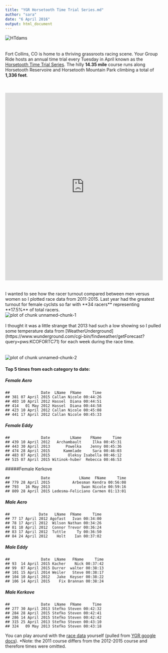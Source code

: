 ```yaml
---
title: "YGR Horsetooth Time Trial Series.md"
author: "sara"
date: "6 April 2016"
output: html_document
---
```

![HTdams](https://raw.githubusercontent.com/skammlade/skammlade.github.io/master/images/dams_handlebar.jpg)
<br>
<br>
<br>
Fort Collins, CO is home to a thriving grassroots racing scene. Your Group Ride hosts an annual time trial every Tuesday in April known as the [Horsetooth Time Trial Series](http://yourgroupride.com/index.php/local-races/horsetooth-time-trial-series). The hilly **14.35 mile** course runs along Horsetooth Reservoire and Horsetooth Mountain Park climbing a total of **1,336 feet**.
<br>
<br>
<br>
<iframe style="width:100%;height:600px;" src="https://veloviewer.com/segments/1213731/embed2" frameborder="0" scrolling="no"></iframe>  
<br>
<br>
<br>
I wanted to see how the racer turnout compared between men versus women so I plotted race data from 2011-2015. Last year had the greatest turnout for female cyclsts so far with **34 racers** representing **17.5%** of total racers.

<img src="figure/unnamed-chunk-1-1.png" title="plot of chunk unnamed-chunk-1" alt="plot of chunk unnamed-chunk-1" style="display: block; margin: auto;" />
<br>
I thought it was a little strange that 2013 had such a low showing so I pulled some temperature data from [WeatherUnderground](https://www.wunderground.com/cgi-bin/findweather/getForecast?query=pws:KCOFORTC71) for each week during the race time.
<br>
<br>
<br>
<img src="figure/unnamed-chunk-2-1.png" title="plot of chunk unnamed-chunk-2" alt="plot of chunk unnamed-chunk-2" style="display: block; margin: auto;" />

#### Top 5 times from each category to date: 

##### Female Aero 

```
##              Date  LName  FName     Time
## 381 07 April 2015 Callan Nicole 00:44:26
## 403 10 April 2012 Hassel  Diana 00:44:51
## 414   01 May 2012 Hassel  Diana 00:44:58
## 423 10 April 2012 Callan Nicole 00:45:08
## 441 17 April 2012 Callan Nicole 00:45:33
```
##### Female Eddy 

```
##              Date         LName    FName     Time
## 439 10 April 2012   Archambault     Ilka 00:45:31
## 443 30 April 2013       Powelka    Jenny 00:45:36
## 474 28 April 2015      Kammlade     Sara 00:46:03
## 483 07 April 2015        Oleksy Isabella 00:46:12
## 515 07 April 2015 Witinok-huber  Rebecca 00:46:53
```
#####Female Kerkove

```
##              Date             LName  FName     Time
## 779 28 April 2015          Arbesman Kendra 00:56:08
## 793   16 May 2013              Swan Nicole 00:59:16
## 809 28 April 2015 Ledesma-Feliciano Carmen 01:13:01
```
##### Male Aero

```
##             Date   LName  FName     Time
## 77 17 April 2012 Agofast   Ivan 00:34:00
## 78 17 April 2012  Wilson Nathan 00:34:26
## 81 10 April 2012  Connor Trevor 00:36:24
## 83 17 April 2012  Tuttle     Ty 00:36:50
## 84 24 April 2012    Holt    Ian 00:37:02
```
##### Male Eddy 

```
##              Date  LName   FName     Time
## 93  14 April 2015 Kacher    Nick 00:37:42
## 99  07 April 2015 Durrer  walter 00:38:13
## 101 15 April 2014 Weiler   Steve 00:38:17
## 104 10 April 2012   Jake  Keyser 00:38:22
## 106 14 April 2015    Fix Brannan 00:38:24
```
##### Male Kerkove

```
##              Date  LName  FName     Time
## 277 30 April 2013 Stefko Steven 00:42:32
## 284 28 April 2015 Stefko Steven 00:42:41
## 286 14 April 2015 Stefko Steven 00:42:42
## 315 25 April 2013 Stefko Steven 00:43:10
## 324   09 May 2013 Stefko Steven 00:43:18
```

You can play around with the [race data](https://github.com/skammlade/projects/blob/master/HTTT/HTTT.csv) yourself (pulled from [YGR google docs](https://docs.google.com/spreadsheets/d/1dNnqC5YTzURecVyo8U4a_RAv-KwQoJtCwnjseIOjg1g/edit?pref=2&pli=1#gid=234516618)). *Note: the 2011 course differs from the 2012-2015 course and therefore times were omitted.
